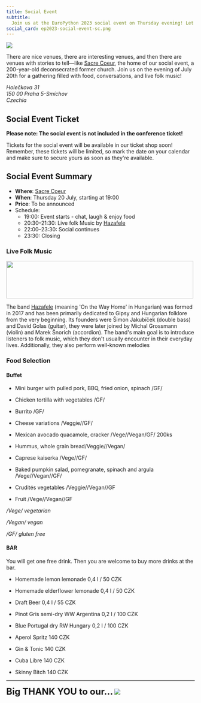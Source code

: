 ```yaml
---
title: Social Event
subtitle:
  Join us at the EuroPython 2023 social event on Thursday evening! Let's eat, chat and laugh!
social_card: ep2023-social-event-sc.png
---
```

<div style={{marginBottom: 15}}>
  <img src="/img/ep2023-social-event.png" />
</div>

There are nice venues, there are interesting venues, and then there are venues with stories to tell—like [Sacre Coeur](https://www.sacrecoeur.cz/en), the home of our social event, a 200-year-old deconsecrated former church. Join us on the evening of July 20th for a gathering filled with food, conversations, and live folk music!
<MapSocial></MapSocial>

<address>
Holečkova 31<br/>
150 00 Praha 5-Smíchov<br/>
Czechia<br/>
</address>

## Social Event Ticket ##
**Please note: The social event is not included in the conference ticket!**

Tickets for the social event will be available in our ticket shop soon! Remember, these tickets will be limited, so mark the date on your calendar and make sure to secure yours as soon as they're available.

  <!-- <ButtonWithTitle title="Interested in join the party?" text="Buy your ticket now!" href="https://tickets.europython.eu" /> -->

## Social Event Summary ##

- **Where**: [Sacre Coeur](https://www.sacrecoeur.cz/en)
- **When**: Thursday 20 July, starting at 19:00
- **Price**: To be announced
- Schedule:
    - 19:00: Event starts - chat, laugh & enjoy food
    - 20:30–21:30: Live folk Music by [Hazafele](https://www.facebook.com/profile.php?id=100053175145125)
    - 22:00–23:30: Social continues
    - 23:30: Closing


<!-- ### Raffle ###
Our social event sponsor, [Kiwi.com](https://jobs.kiwi.com) has organised a raffle! They will also have some printed flyers available at the registration desk during the conference days. These flyers will have a QR code that you can use to sign up for the raffle. Alternatively, you can use the URL above. Kiwi.com will do two rounds of raffle extractions during the social event. -->


### Live Folk Music ###
<div style={{marginBottom: 15}}>
  <img src="/img/photos/social_event_band_hazafele.JPG" width="500" height="100" />
</div>

The band [Hazafele](https://www.facebook.com/profile.php?id=100053175145125) (meaning 'On the Way Home' in Hungarian) was formed in 2017 and has been primarily dedicated to Gipsy and Hungarian folklore from the very beginning. Its founders were Šimon Jakubíček (double bass) and David Golas (guitar), they were later joined by Michal Grossmann (violin) and Marek Šnorich (accordion). The band's main goal is to introduce listeners to folk music, which they don't usually encounter in their everyday lives. Additionally, they also perform well-known melodies

### Food Selection
#### Buffet

- Mini burger with pulled pork, BBQ, fried onion, spinach /GF/

- Chicken tortilla with vegetables /GF/

- Burrito /GF/

- Cheese variations /Veggie//GF/

- Mexican avocado quacamole, cracker /Vege//Vegan/GF/ 200ks

- Hummus, whole grain bread/Veggie//Vegan/

- Caprese kaiserka /Vege//GF/

- Baked pumpkin salad, pomegranate, spinach and argula /Vege//Vegan//GF/

- Crudités vegetables /Veggie//Vegan//GF

- Fruit /Vege//Vegan//GF

*/Vege/ vegetarian*

*/Vegan/ vegan*

*/GF/ gluten free*

#### BAR

You will get one free drink. Then you are welcome to buy more drinks at the bar. 

- Homemade lemon lemonade 0,4 l / 50 CZK
- Homemade elderflower lemonade 0,4 l / 50 CZK

- Draft Beer 0,4 l / 55 CZK

- Pinot Gris semi-dry WW Argentina 0,2 l / 100 CZK
- Blue Portugal dry RW Hungary 0,2 l / 100 CZK

- Aperol Spritz 140 CZK
- Gin & Tonic 140 CZK
- Cuba Libre 140 CZK
- Skinny Bitch 140 CZK

---
<font size="+2.5">**Big THANK YOU to our...**</font>
<a className="img" target="_blank" href="https://jobs.kiwi.com/">
  <img src="/img/logos/sponsor_logos/Kiwi.com_SocialEventSponsor.svg"/>
</a>

